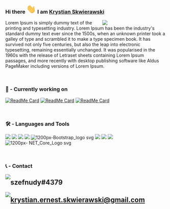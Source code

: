 ### Hi there <img src="https://raw.githubusercontent.com/ABSphreak/ABSphreak/master/gifs/Hi.gif" width="30px"> I am [Krystian Skwierawski](https://github.com/KrystianSkwierawski)

<img align='right' src='https://user-images.githubusercontent.com/5713670/87202985-820dcb80-c2b6-11ea-9f56-7ec461c497c3.gif' width='200"'>

<div>
 <p>

Lorem Ipsum is simply dummy text of the printing and typesetting industry. Lorem Ipsum has been the industry's standard dummy text ever since the 1500s, when an unknown printer took a galley of type and scrambled it to make a type specimen book. It has survived not only five centuries, but also the leap into electronic typesetting, remaining essentially unchanged. It was popularised in the 1960s with the release of Letraset sheets containing Lorem Ipsum passages, and more recently with desktop publishing software like Aldus PageMaker including versions of Lorem Ipsum.

</p>
</div>

<br/>

### 👷 - Currently working on

[![ReadMe Card](https://github-readme-stats.vercel.app/api/pin/?username=KrystianSkwierawski&repo=Quosiia)](https://github.com/KrystianSkwierawski/Quosiia)
[![ReadMe Card](https://github-readme-stats.vercel.app/api/pin/?username=KrystianSkwierawski&repo=Messenger)](https://github.com/KrystianSkwierawski/Messenger)
[![ReadMe Card](https://github-readme-stats.vercel.app/api/pin/?username=KrystianSkwierawski&repo=MyPortfolio)](https://github.com/KrystianSkwierawski/MyPortfolio)


<br/>

### 🛠 - Languages and Tools
<a href="https://icons8.com/icon/55251/c-sharp-logo"><img src="https://img.icons8.com/color/48/000000/c-sharp-logo.png"/></a>
<a href="https://icons8.com/icon/108784/javascript"><img src="https://img.icons8.com/color/48/000000/javascript.png"/></a>
<a href="https://icons8.com/icon/20909/html-5"><img src="https://img.icons8.com/color/48/000000/html-5.png"/></a>
<a href="https://icons8.com/icon/21278/css3"><img src="https://img.icons8.com/color/48/000000/css3.png"/></a>
![1200px-Bootstrap_logo svg](https://user-images.githubusercontent.com/52860350/88174288-58449500-cc24-11ea-9140-ac123bc5da02.png)
<a href="https://icons8.com/icon/ezj3zaVtImPg/visual-studio-2019"><img src="https://img.icons8.com/fluent/48/000000/visual-studio-2019.png"/></a>
<a href="https://icons8.com/icon/laYYF3dV0Iew/microsoft-sql-server"><img src="https://img.icons8.com/color/48/000000/microsoft-sql-server.png"/></a>
<a href="https://icons8.com/icon/20906/git"><img src="https://img.icons8.com/color/48/000000/git.png"/></a>
![1200px- NET_Core_Logo svg](https://user-images.githubusercontent.com/52860350/88170559-31836000-cc1e-11ea-8cdc-7583ec404c93.png)


<br/>

### 📞 - Contact

<a href="https://icons8.com/icon/30888/discord"><img src="https://img.icons8.com/ios-filled/50/000000/discord-logo.png" align="left" /></a> <h2 align="left" > szefnudy#4379</h2>

<a href="https://icons8.com/icon/ho8QlOYvMuG3/gmail"><img src="https://img.icons8.com/fluent/48/000000/gmail.png" align="left" /></a> <h2 align="left" > krystian.ernest.skwierawski@gmail.com</h2>



